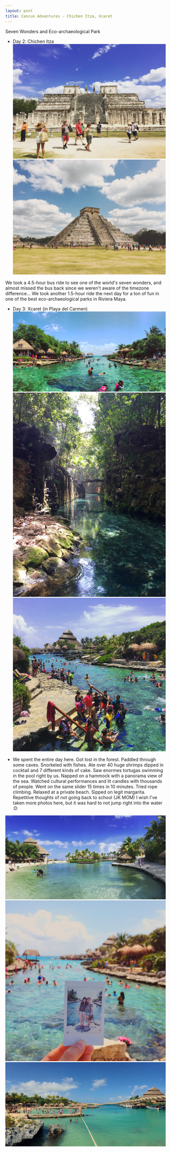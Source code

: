 ```yaml
---
layout: post
title: Cancun Adventures - Chichen Itza, Xcaret 
---
```


Seven Wonders and Eco-archaeological Park

* Day 2: Chichen Itza 
![Chichen Itza 1](/images/chichenitza-1.jpg)
![Chichen Itza 2](/images/chichenitza-2.jpg)

We took a 4.5-hour bus ride to see one of the world's seven wonders, and almost missed the bus back since we weren't aware of the timezone difference... 
We took another 1.5-hour ride the next day for a ton of fun in one of the best eco-archaeological parks in Riviera Maya.


* Day 3: Xcaret (in Playa del Carmen)
![Xcaret 3](/images/xcaret-3.jpg)
![Xcaret 4](/images/xcaret-4.jpg)
![Xcaret 2](/images/xcaret-2.jpg)

* We spent the entire day here. Got lost in the forest. Paddled through some caves. Snorkeled with fishes. Ate over 40 huge shrimps dipped in cocktail and 7 different kinds of cake. 
Saw enormes tortugas swimming in the pool right by us. Napped on a hammock with a panorama view of the sea. Watched cultural performances and lit candles with thousands of people.
Went on the same slider 15 times in 10 minutes. Tried rope climbing. Relaxed at a private beach. Sipped on legit margarita. Repetitive thoughts of not going back to school (JK MOM) 
I wish I've taken more photos here, but it was hard to not jump right into the water :D

![Xcaret 1](/images/xcaret-1.jpg)
![Xcaret 6](/images/xcaret-6.jpg)
![Xcaret 7](/images/xcaret-7.jpg)

